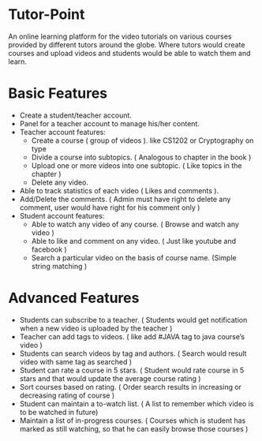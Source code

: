 # Tutor-Point
An online learning platform for the video tutorials on various courses provided by different tutors around the globe. Where tutors would create courses and upload videos and students would be able to watch them and learn.

# Basic Features
<UL>
   <LI> Create a student/teacher account. </LI>
   <LI> Panel for a teacher account to manage his/her content. </LI>
   <LI> Teacher account features:
<UL>
   <LI> Create a course ( group of videos ). like CS1202 or Cryptography on type </LI>
   <LI> Divide a course into subtopics. ( Analogous to chapter in the book ) </LI>
   <LI> Upload one or more videos into one subtopic. ( Like topics in the chapter ) </LI>
   <LI> Delete any video. </LI>
      </UL> </LI>
   <LI> Able to track statistics of each video ( Likes and comments ). </LI>
<LI> Add/Delete the comments. ( Admin must have right to delete any comment, user would have right for his comment only ) </LI>
<LI> Student account features:
  <UL>
   <LI> Able to watch any video of any course. ( Browse and watch any video )
   <LI> Able to like and comment on any video. ( Just like youtube and facebook )
   <LI> Search a particular video on the basis of course name. (Simple string matching )
      </UL> </LI>
</UL>
     
# Advanced Features
* Students can subscribe to a teacher. ( Students would get notification when a new video is uploaded by the teacher )
* Teacher can add tags to videos. ( like add #JAVA tag to java course’s video )
* Students can search videos by tag and authors. ( Search would result video with same tag as searched )
* Student can rate a course in 5 stars. ( Student would rate course in 5 stars and that would update the average course rating )
* Sort courses based on rating. ( Order search results in increasing or decreasing rating of course )
* Student can maintain a to-watch list. ( A list to remember which video is to be watched in future)
* Maintain a list of in-progress courses. ( Courses which is student has marked as still watching, so that he can easily browse those courses )
